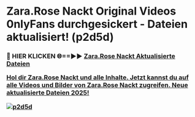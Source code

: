 # Zara.Rose Nackt Original Videos 0nlyFans durchgesickert - Dateien aktualisiert! (p2d5d)

<h3>🔴 HIER KLICKEN 🌐==►► <a href="https://tinyurl.com/h6vf6nb8" rel="nofollow">Zara.Rose Nackt Aktualisierte Dateien

Hol dir Zara.Rose Nackt und alle Inhalte. Jetzt kannst du auf alle Videos und Bilder von Zara.Rose Nackt zugreifen. Neue aktualisierte Dateien 2025!

[![p2d5d](https://i.imgur.com/sD4kR3V.gif)](https://tinyurl.com/h6vf6nb8)
